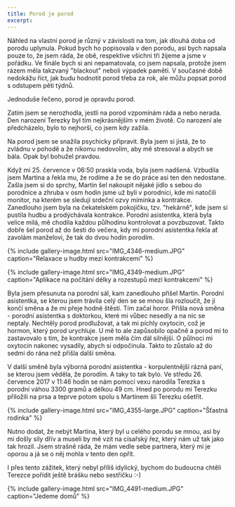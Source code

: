 ```yaml
---
title: Porod je porod
excerpt: 
---
```


Náhled na vlastní porod je různý v závislosti na tom, jak dlouhá doba od porodu uplynula. Pokud bych ho popisovala v den porodu, asi bych napsala pouze to, že jsem ráda, že obě, respektive všichni tři žijeme a jsme v pořádku. Ve finále bych si ani nepamatovala, co jsem napsala, protože jsem rázem měla takzvaný "blackout" neboli výpadek paměti. V současné době nedokážu říct, jak budu hodnotit porod třeba za rok, ale můžu popsat porod s odstupem pěti týdnů.

Jednoduše řečeno, porod je opravdu porod.

Zatím jsem se nerozhodla, jestli na porod vzpomínám ráda a nebo nerada. Den narození Terezky byl tím nejkrásnějším v mém životě. Co narození ale předcházelo, bylo to nejhorší, co jsem kdy zažila.

Na porod jsem se snažila psychicky připravit. Byla jsem si jistá, že to zvládnu v pohodě a že nikomu nedovolím, aby mě stresoval a abych se bála. Opak byl bohužel pravdou.

Když mi 25. července v 06:50 praskla voda, byla jsem nadšená. Vzbudila jsem Martina a řekla mu, že rodíme a že se do práce asi ten den nedostane. Zašla jsem si do sprchy, Martin šel nakoupit nějaké jídlo s sebou do porodnice a zhruba v osm hodin jsme už byli v porodnici, kde mi natočili monitor, na kterém se sledují srdeční ozvy miminka a kontrakce. Zanedlouho jsem byla na čekatelském pokojíčku, tzv. "hekárně", kde jsem si pustila hudbu a prodýchávala kontrakce. Porodní asistentka, která byla velice milá, mě chodila každou půlhodinu kontrolovat a povzbuzovat. Takto dobře šel porod až do šesti do večera, kdy mi porodní asistentka řekla ať zavolám manželovi, že tak do dvou hodin porodím.

{% include gallery-image.html src="IMG_4346-medium.JPG" caption="Relaxace u hudby mezi kontrakcemi" %} 

{% include gallery-image.html src="IMG_4349-medium.JPG" caption="Aplikace na počítání délky a rozestupů mezi kontrakcemi" %} 

Byla jsem přesunuta na porodní sál, kam zanedlouho přišel Martin. Porodní asistentka, se kterou jsem trávila celý den se se mnou šla rozloučit, že jí končí směna a že mi přeje hodně štěstí. Tím začal horor. Přišla nová směna - porodní asistentka s doktorkou, které mi vůbec nesedly a na nic se neptaly. Nechtěly porod prodlužovat, a tak mi píchly oxytocin, což je hormon, který porod urychluje. U mě to ale zapůsobilo opačně a porod mi to zastavovalo s tím, že kontrakce jsem měla čím dál silnější. O půlnoci mi oxytocin nakonec vysadily, abych si odpočinula. Takto to zůstalo až do sedmi do rána než přišla další směna.

V další směně byla výborná porodní asistentka - korpulentnější rázná paní, se kterou jsem věděla, že porodím. A taky to tak bylo. Ve středu 26. července 2017 v 11:46 hodin se nám pomocí vexu narodila Terezka s porodní váhou 3300 gramů a délkou 49 cm. Hned po porodu mi Terezku přiložili na prsa a teprve potom spolu s Martinem šli Terezku ošetřit.

{% include gallery-image.html src="IMG_4355-large.JPG" caption="Šťastná rodinka" %} 

Nutno dodat, že nebýt Martina, který byl u celého porodu se mnou, asi by mi došly síly dřív a museli by mě vzít na císařský řez, který nám už tak jako tak hrozil. Jsem strašně ráda, že mám vedle sebe partnera, který mi je oporou a já se o něj mohla v tento den opřít.

I přes tento zážitek, který nebyl příliš idylický, bychom do budoucna chtěli Terezce pořídit ještě brášku nebo sestřičku :-)

{% include gallery-image.html src="IMG_4491-medium.JPG" caption="Jedeme domů" %} 
